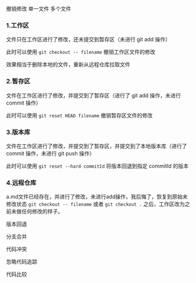 撤销修改 单一文件 多个文件

### 1.工作区

文件只在工作区进行了修改，还未提交到暂存区（未进行 git add 操作）

此时可以使用 `git checkout -- filename` 撤销工作区文件的修改

效果相当于删除本地的文件，重新从远程仓库拉取文件

### 2.暂存区

文件在工作区进行了修改，并提交到了暂存区（进行了 git add 操作，未进行 commit 操作）

此时可以使用 `git reset HEAD filename` 撤销暂存区文件的修改

### 3.版本库

文件在工作区进行了修改，并提交到了暂存区，并提交到了本地版本库（进行了 commit 操作，未进行 git push 操作）

此时可以使用 `git reset --hard commitId` 将版本回退到指定 commitId 的版本

### 4.远程仓库





a.md文件已经存在，并进行了修改，未进行add操作，我后悔了，恢复到原始未修改状态 `git checkout -- filename` 或者 `git checkout .`  之后，工作区改为之前未做任何修改的样子。



























版本回退

分支合并

代码冲突

忽略代码追踪

代码比较